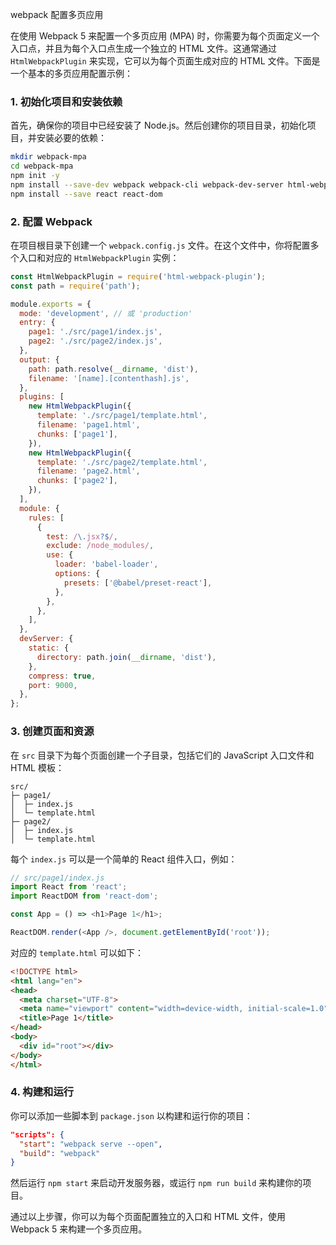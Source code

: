 webpack 配置多页应用





在使用 Webpack 5 来配置一个多页应用 (MPA) 时，你需要为每个页面定义一个入口点，并且为每个入口点生成一个独立的 HTML 文件。这通常通过 `HtmlWebpackPlugin` 来实现，它可以为每个页面生成对应的 HTML 文件。下面是一个基本的多页应用配置示例：

### 1. 初始化项目和安装依赖

首先，确保你的项目中已经安装了 Node.js。然后创建你的项目目录，初始化项目，并安装必要的依赖：

```bash
mkdir webpack-mpa
cd webpack-mpa
npm init -y
npm install --save-dev webpack webpack-cli webpack-dev-server html-webpack-plugin
npm install --save react react-dom
```

### 2. 配置 Webpack

在项目根目录下创建一个 `webpack.config.js` 文件。在这个文件中，你将配置多个入口和对应的 `HtmlWebpackPlugin` 实例：

```javascript
const HtmlWebpackPlugin = require('html-webpack-plugin');
const path = require('path');

module.exports = {
  mode: 'development', // 或 'production'
  entry: {
    page1: './src/page1/index.js',
    page2: './src/page2/index.js',
  },
  output: {
    path: path.resolve(__dirname, 'dist'),
    filename: '[name].[contenthash].js',
  },
  plugins: [
    new HtmlWebpackPlugin({
      template: './src/page1/template.html',
      filename: 'page1.html',
      chunks: ['page1'],
    }),
    new HtmlWebpackPlugin({
      template: './src/page2/template.html',
      filename: 'page2.html',
      chunks: ['page2'],
    }),
  ],
  module: {
    rules: [
      {
        test: /\.jsx?$/,
        exclude: /node_modules/,
        use: {
          loader: 'babel-loader',
          options: {
            presets: ['@babel/preset-react'],
          },
        },
      },
    ],
  },
  devServer: {
    static: {
      directory: path.join(__dirname, 'dist'),
    },
    compress: true,
    port: 9000,
  },
};
```

### 3. 创建页面和资源

在 `src` 目录下为每个页面创建一个子目录，包括它们的 JavaScript 入口文件和 HTML 模板：

```
src/
├─ page1/
│  ├─ index.js
│  └─ template.html
├─ page2/
│  ├─ index.js
│  └─ template.html
```

每个 `index.js` 可以是一个简单的 React 组件入口，例如：

```javascript
// src/page1/index.js
import React from 'react';
import ReactDOM from 'react-dom';

const App = () => <h1>Page 1</h1>;

ReactDOM.render(<App />, document.getElementById('root'));
```

对应的 `template.html` 可以如下：

```html
<!DOCTYPE html>
<html lang="en">
<head>
  <meta charset="UTF-8">
  <meta name="viewport" content="width=device-width, initial-scale=1.0">
  <title>Page 1</title>
</head>
<body>
  <div id="root"></div>
</body>
</html>
```

### 4. 构建和运行

你可以添加一些脚本到 `package.json` 以构建和运行你的项目：

```json
"scripts": {
  "start": "webpack serve --open",
  "build": "webpack"
}
```

然后运行 `npm start` 来启动开发服务器，或运行 `npm run build` 来构建你的项目。

通过以上步骤，你可以为每个页面配置独立的入口和 HTML 文件，使用 Webpack 5 来构建一个多页应用。